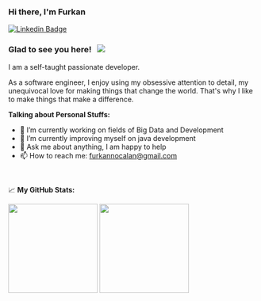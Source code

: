 ### Hi there, I'm Furkan

[![Linkedin Badge](https://img.shields.io/badge/-LinkedIn-0e76a8?style=flat-square&logo=Linkedin&logoColor=white)](https://www.linkedin.com/in/furkan-ocalan-16186a174/)

### Glad to see you here! &nbsp; ![](https://visitor-badge.glitch.me/badge?page_id=furkaano.furkaano)

I am a self-taught passionate developer.

As a software engineer, I enjoy using my obsessive attention to detail, my unequivocal love for making things that change the world. That's why I like to make things that make a difference.  

**Talking about Personal Stuffs:**

- 🔭 I’m currently working on fields of Big Data and Development
- 🌱 I’m currently improving myself on java development
- 💬 Ask me about anything, I am happy to help
- 📫 How to reach me: furkannocalan@gmail.com

</br>


📈 **My GitHub Stats:**

<p>
  <img height="180em" src="https://github-readme-stats.vercel.app/api?username=furkaano&show_icons=true&hide_border=true&&count_private=true&include_all_commits=true" />
  <img height="180em" src="https://github-readme-stats.vercel.app/api/top-langs/?username=furkaano&exclude_repo=KNN-Image-Classification&show_icons=true&hide_border=true&layout=compact&langs_count=8"/>
</p>
